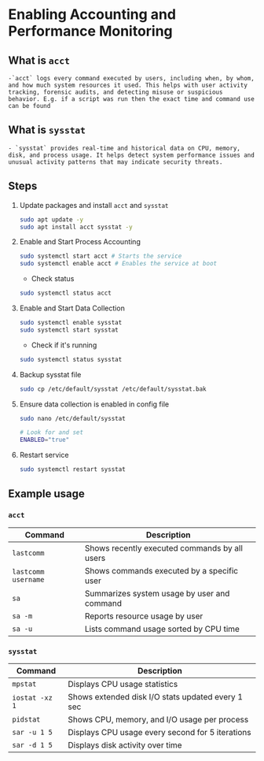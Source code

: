 # Enabling Accounting and Performance Monitoring

## What is `acct`

    -`acct` logs every command executed by users, including when, by whom, and how much system resources it used. This helps with user activity tracking, forensic audits, and detecting misuse or suspicious behavior. E.g. if a script was run then the exact time and command use can be found 

## What is `sysstat`

    - `sysstat` provides real-time and historical data on CPU, memory, disk, and process usage. It helps detect system performance issues and unusual activity patterns that may indicate security threats.

## Steps 

1. Update packages and install `acct` and `sysstat`

    ```bash 
    sudo apt update -y 
    sudo apt install acct sysstat -y
    ```

2. Enable and Start Process Accounting

    ```bash 
    sudo systemctl start acct # Starts the service
    sudo systemctl enable acct # Enables the service at boot
    ```

    - Check status 
    ```bash 
    sudo systemctl status acct
    ```

3. Enable and Start Data Collection 

    ```bash 
    sudo systemctl enable sysstat
    sudo systemctl start sysstat
    ```

    - Check if it's running
    ```bash 
    sudo systemctl status sysstat
    ```

4. Backup sysstat file

    ```bash
    sudo cp /etc/default/sysstat /etc/default/sysstat.bak
    ```

5. Ensure data collection is enabled in config file

    ```bash 
    sudo nano /etc/default/sysstat
    
    # Look for and set 
    ENABLED="true"
    ```

6. Restart service 

    ```bash 
    sudo systemctl restart sysstat
    ```

## Example usage 

### `acct`
| Command             | Description                                   |
| ------------------- | --------------------------------------------- |
| `lastcomm`          | Shows recently executed commands by all users |
| `lastcomm username` | Shows commands executed by a specific user    |
| `sa`                | Summarizes system usage by user and command   |
| `sa -m`             | Reports resource usage by user                |
| `sa -u`             | Lists command usage sorted by CPU time        |

### `sysstat`
| Command        | Description                                       |
| -------------- | ------------------------------------------------- |
| `mpstat`       | Displays CPU usage statistics                     |
| `iostat -xz 1` | Shows extended disk I/O stats updated every 1 sec |
| `pidstat`      | Shows CPU, memory, and I/O usage per process      |
| `sar -u 1 5`   | Displays CPU usage every second for 5 iterations  |
| `sar -d 1 5`   | Displays disk activity over time                  |



